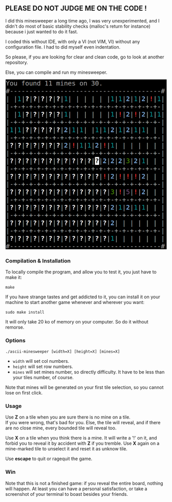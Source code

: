 ## PLEASE DO NOT JUDGE ME ON THE CODE !

I did this minesweeper a long time ago, I was very unexperimented, and I didn't do most of basic stability checks (malloc's return for instance) because i just wanted to do it fast.

I coded this without IDE, with only a VI (not VIM, VI) without any configuration file. I had to did myself even indentation.

So please, if you are looking for clear and clean code, go to look at another repository.

Else, you can compile and run my minesweeper.

![Screenshot](./images/screenshot.png?raw=true "Screenshot")


### Compilation & Installation

To locally compile the program, and allow you to test it, you just have to make it:

    make

If you have strange tastes and get addicted to it, you can install it on your machine to start another game whenever and wherever you want:

    sudo make install

It will only take 20 ko of memory on your computer. So do it without remorse.


### Options

    ./ascii-minesweeper [width=X] [height=X] [mines=X]

 - `width` will set col numbers.
 - `height` will set row numbers.
 - `mines` will set mines number, so directly difficulty. It have to be less than your tiles number, of course.

Note that mines will be generated on your first tile selection, so you cannot lose on first click.


### Usage

Use **Z** on a tile when you are sure there is no mine on a tile.  
If you were wrong, that's bad for you. Else, the tile will reveal, and if there are no close mine, every bounded tile will reveal too.

Use **X** on a tile when you think there is a mine. It will write a '!' on it, and forbid you to reveal it by accident with **Z** if you tremble.
Use **X** again on a mine-marked tile to unselect it and reset it as unknow tile.

Use **escape** to quit or ragequit the game.


### Win

Note that this is not a finished game: if you reveal the entire board, nothing will happen.
At least you can have a personal satisfaction, or take a screenshot of your terminal to boast besides your friends.
